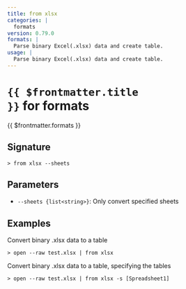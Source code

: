 ```yaml
---
title: from xlsx
categories: |
  formats
version: 0.79.0
formats: |
  Parse binary Excel(.xlsx) data and create table.
usage: |
  Parse binary Excel(.xlsx) data and create table.
---
```


# <code>{{ $frontmatter.title }}</code> for formats

<div class='command-title'>{{ $frontmatter.formats }}</div>

## Signature

```> from xlsx --sheets```

## Parameters

 -  `--sheets {list<string>}`: Only convert specified sheets

## Examples

Convert binary .xlsx data to a table
```shell
> open --raw test.xlsx | from xlsx

```

Convert binary .xlsx data to a table, specifying the tables
```shell
> open --raw test.xlsx | from xlsx -s [Spreadsheet1]

```
